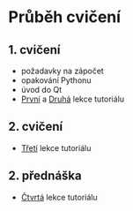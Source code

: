 # Průběh cvičení

## 1. cvičení
  - požadavky na zápočet
  - opakování Pythonu
  - úvod do Qt
  - [První](https://github.com/xtompok/PySide6_QML_tutorial/tree/master/01_first_program) a [Druhá](https://github.com/xtompok/PySide6_QML_tutorial/tree/master/02_clicker) lekce tutoriálu

## 2. cvičení
  - [Třetí](https://github.com/xtompok/PySide6_QML_tutorial/tree/master/03_dms_converter) lekce tutoriálu

## 2. přednáška
  - [Čtvrtá](https://github.com/xtompok/PySide6_QML_tutorial/tree/master/04_city_list) lekce tutoriálu

